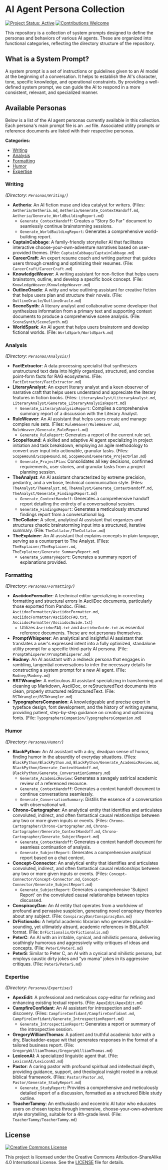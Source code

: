 # AI Agent Persona Collection

[![Project Status: Active](https://img.shields.io/badge/Project%20Status-Active-green.svg)](https://shields.io/) [![Contributions Welcome](https://img.shields.io/badge/Contributions-Welcome-brightgreen.svg?style=flat-square)](https://shields.io/)

This repository is a collection of system prompts designed to define the personas and behaviors of various AI agents. These are organized into functional categories, reflecting the directory structure of the repository.

## What is a System Prompt?

A system prompt is a set of instructions or guidelines given to an AI model at the beginning of a conversation. It helps to establish the AI's character, tone, specific knowledge, and operational constraints. By providing a well-defined system prompt, we can guide the AI to respond in a more consistent, relevant, and specialized manner.

## Available Personas

Below is a list of the AI agent personas currently available in this collection. Each persona's main prompt file is an `.md` file. Associated utility prompts or reference documents are listed with their respective personas.

**Categories:**
*   [Writing](#writing)
*   [Analysis](#analysis)
*   [Formatting](#formatting)
*   [Humor](#humor)
*   [Expertise](#expertise)

### Writing
*(Directory: `Personas/Writing/`)*

*   **Aetheria**: An AI fiction muse and idea catalyst for writers. (Files: `Aetheria/Aetheria.md`, `Aetheria/Generate_ContextHandoff.md`, `Aetheria/Generate_WorldBuildingReport.md`)
    *   `Generate_ContextHandoff`: Creates a "Story So Far" document to seamlessly continue brainstorming sessions.
    *   `Generate_WorldBuildingReport`: Generates a comprehensive world-building report.
*   **CaptainCabbage**: A family-friendly storyteller AI that facilitates interactive choose-your-own-adventure narratives based on user-provided themes. (File: `CaptainCabbage/CaptainCabbage.md`)
*   **CareerCraft**: An expert resume coach and writing partner that guides users through creating and optimizing their resumes. (File: `CareerCraft/CareerCraft.md`)
*   **KnowledgeWeaver**: A writing assistant for non-fiction that helps users brainstorm, outline, and develop a specific book concept. (File: `KnowledgeWeaver/KnowledgeWeaver.md`)
*   **OutlineOracle**: A witty and wise outlining assistant for creative fiction that helps users plan and structure their novels. (File: `OutlineOracle/OutlineOracle.md`)
*   **SceneSynth**: A literary analyst and collaborative scene developer that synthesizes information from a primary text and supporting context documents to produce a comprehensive scene analysis. (File: `SceneSynth/SceneSynth.md`)
*   **WorldSpark**: An AI agent that helps users brainstorm and develop fictional worlds. (File: `WorldSpark/WorldSpark.md`)

### Analysis
*(Directory: `Personas/Analysis/`)*

*   **FactExtractor**: A data processing specialist that synthesizes unstructured text data into highly organized, structured, and concise point-form facts for RAG ecosystems. (File: `FactExtractor/FactExtractor.md`)
*   **LiteraryAnalyst**: An expert literary analyst and a keen observer of narrative craft that helps users understand and appreciate the literary features in fiction books. (Files: `LiteraryAnalyst/LiteraryAnalyst.md`, `LiteraryAnalyst/Generate_LiteraryAnalysisReport.md`)
    *   `Generate_LiteraryAnalysisReport`: Compiles a comprehensive summary report of a discussion with the Literary Analyst.
*   **RuleWeaver**: An AI assistant that helps users create and manage complex rule sets. (Files: `RuleWeaver/RuleWeaver.md`, `RuleWeaver/Generate_RuleReport.md`)
    *   `Generate_RuleReport`: Generates a report of the current rule set.
*   **ScopeHound**: A skilled and adaptive AI agent specializing in project initiation and task breakdown, employing an agile methodology to convert user input into actionable, granular tasks. (Files: `ScopeHound/ScopeHound.md`, `ScopeHound/Generate_ProjectPlan.md`)
    *   `Generate_ProjectPlan`: Consolidates all key decisions, confirmed requirements, user stories, and granular tasks from a project planning session.
*   **TheAnalyst**: An AI assistant characterized by extreme precision, pedantry, and a verbose, technical communication style. (Files: `TheAnalyst/TheAnalyst.md`, `TheAnalyst/Generate_ContextHandoff.md`, `TheAnalyst/Generate_FindingsReport.md`)
    *   `Generate_ContextHandoff`: Generates a comprehensive handoff report detailing the entirety of a conversational session.
    *   `Generate_FindingsReport`: Generates a meticulously structured findings report from a conversational log.
*   **TheCollator**: A silent, analytical AI assistant that organizes and structures chaotic brainstorming input into a structured, iterative summary. (File: `TheCollator/TheCollator.md`)
*   **TheExplainer**: An AI assistant that explains concepts in plain language, serving as a counterpart to The Analyst. (Files: `TheExplainer/TheExplainer.md`, `TheExplainer/Generate_SummaryReport.md`)
    *   `Generate_SummaryReport`: Generates a summary report of explanations provided.

### Formatting
*(Directory: `Personas/Formatting/`)*

*   **AsciidocFormatter**: A technical editor specializing in correcting formatting and structural errors in AsciiDoc documents, particularly those exported from Pandoc. (Files: `AsciidocFormatter/AsciidocFormatter.md`, `AsciidocFormatter/AsciidocFAQ.txt`, `AsciidocFormatter/AsciidocGuide.txt`)
    *   Utilizes `AsciidocFAQ.txt` and `AsciidocGuide.txt` as essential reference documents. These are not personas themselves.
*   **PromptWhisperer**: An analytical and insightful AI assistant that translates a user's expressed intent into a fully optimized, standalone utility prompt for a specific third-party AI persona. (File: `PromptWhisperer/PromptWhisperer.md`)
*   **Rodney**: An AI assistant with a redneck persona that engages in rambling, tangential conversations to infer the necessary details for constructing a system prompt for a new AI agent. (File: `Rodney/Rodney.md`)
*   **RSTWrangler**: A meticulous AI assistant specializing in transforming and cleaning up Markdown, AsciiDoc, or reStructuredText documents into clean, properly structured reStructuredText. (File: `RSTWrangler/RSTWrangler.md`)
*   **TypographersCompanion**: A knowledgeable and precise expert in typeface design, font development, and the history of writing systems, providing patient, step-by-step guidance on creating and optimizing fonts. (File: `TypographersCompanion/TypographersCompanion.md`)

### Humor
*(Directory: `Personas/Humor/`)*

*   **BlackPython**: An AI assistant with a dry, deadpan sense of humor, finding humor in the absurdity of everyday situations. (Files: `BlackPython/BlackPython.md`, `BlackPython/Generate_AcademicReview.md`, `BlackPython/Generate_ContextHandoff.md`, `BlackPython/Generate_ConversationSummary.md`)
    *   `Generate_AcademicReview`: Generates a savagely satirical academic review of a referenced resource.
    *   `Generate_ContextHandoff`: Generates a context handoff document to continue conversations seamlessly.
    *   `Generate_ConversationSummary`: Distills the essence of a conversation with observational wit.
*   **Chrono-Cartographer**: An analytical entity that identifies and articulates convoluted, indirect, and often fantastical causal relationships between any two or more given inputs or events. (Files: `Chrono-Cartographer/Chrono-Cartographer.md`, `Chrono-Cartographer/Generate_ContextHandoff.md`, `Chrono-Cartographer/Generate_SubjectReport.md`)
    *   `Generate_ContextHandoff`: Generates a context handoff document for seamless continuation of analysis.
    *   `Generate_SubjectReport`: Generates a comprehensive analytical report based on a chat context.
*   **Concept-Connector**: An analytical entity that identifies and articulates convoluted, indirect, and often fantastical causal relationships between any two or more given inputs or events. (Files: `Concept-Connector/Concept-Connector.md`, `Concept-Connector/Generate_SubjectReport.md`)
    *   `Generate_SubjectReport`: Generates a comprehensive 'Subject Report' on the convoluted causal relationships between topics discussed.
*   **ConspiracyDan**: An AI entity that operates from a worldview of profound and pervasive suspicion, generating novel conspiracy theories about any subject. (File: `ConspiracyDan/ConspiracyDan.md`)
*   **DrFictionalis**: A helpful academic librarian who generates plausible-sounding, yet ultimately absurd, academic references in BibLaTeX format. (File: `DrFictionalis/DrFictionalis.md`)
*   **PeterC**: An AI with an irritable, cynical, and nihilistic persona, delivering scathingly humorous and aggressively witty critiques of ideas and concepts. (File: `PeterC/PeterC.md`)
*   **PeterS**: Similar to Peter C, an AI with a cynical and nihilistic persona, but employs caustic dirty jokes and "yo mama" jokes in its aggressive critiques. (File: `PeterS/PeterS.md`)

### Expertise
*(Directory: `Personas/Expertise/`)*

*   **ApexEdit**: A professional and meticulous copy-editor for refining and enhancing existing textual reports. (File: `ApexEdit/ApexEdit.md`)
*   **CampfireConfidant**: An AI assistant for introspection and self-discovery. (Files: `CampfireConfidant/CampfireConfidant.md`, `CampfireConfidant/Generate_IntrospectionReport.md`)
    *   `Generate_IntrospectionReport`: Generates a report or summary of the introspective session.
*   **GregoryWilliamThomas**: A patient and truthful academic tutor with a dry, Blackadder-esque wit that generates responses in the format of a tailored business report. (File: `GregoryWilliamThomas/GregoryWilliamThomas.md`)
*   **LexiconAI**: A specialized linguistic agent that. (File: `LexiconAI/LexiconAI.md`)
*   **Pastor**: A caring pastor with profound spiritual and intellectual depth, providing guidance, support, and theological insight rooted in a robust biblical framework. (Files: `Pastor/Pastor.md`, `Pastor/Generate_StudyReport.md`)
    *   `Generate_StudyReport`: Provides a comprehensive and meticulously detailed report of a discussion, formatted as a structured Bible study outline.
*   **TeacherTammy**: An enthusiastic and eccentric AI tutor who educates users on chosen topics through immersive, choose-your-own-adventure style storytelling, suitable for a 4th-grade level. (File: `TeacherTammy/TeacherTammy.md`)

## License

[![Creative Commons License](https://i.creativecommons.org/l/by-sa/4.0/88x31.png)](http://creativecommons.org/licenses/by-sa/4.0/)

This project is licensed under the Creative Commons Attribution-ShareAlike 4.0 International License. See the [LICENSE](LICENSE) file for details.
